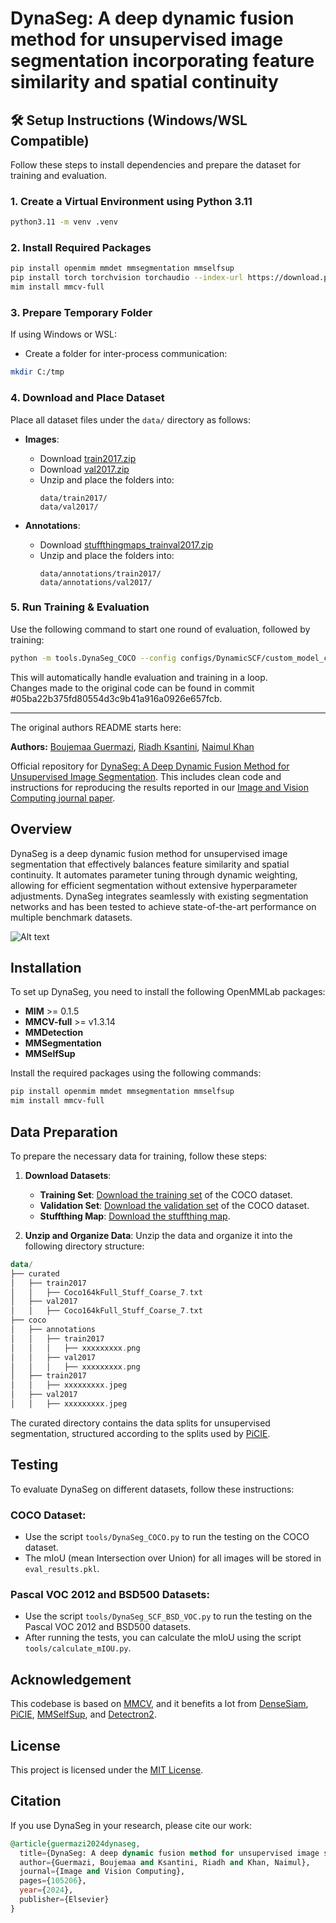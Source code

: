 # DynaSeg: A deep dynamic fusion method for unsupervised image segmentation incorporating feature similarity and spatial continuity

## 🛠️ Setup Instructions (Windows/WSL Compatible)

Follow these steps to install dependencies and prepare the dataset for training and evaluation.

### 1. Create a Virtual Environment using Python 3.11
```bash
python3.11 -m venv .venv
```

### 2. Install Required Packages
```bash
pip install openmim mmdet mmsegmentation mmselfsup
pip install torch torchvision torchaudio --index-url https://download.pytorch.org/whl/cu121
mim install mmcv-full
```

### 3. Prepare Temporary Folder
If using Windows or WSL:
- Create a folder for inter-process communication:
```bash
mkdir C:/tmp
```

### 4. Download and Place Dataset
Place all dataset files under the `data/` directory as follows:

- **Images**:
  - Download [train2017.zip](http://images.cocodataset.org/zips/train2017.zip)
  - Download [val2017.zip](http://images.cocodataset.org/zips/val2017.zip)
  - Unzip and place the folders into:
    ```
    data/train2017/
    data/val2017/
    ```

- **Annotations**:
  - Download [stuffthingmaps_trainval2017.zip](http://calvin.inf.ed.ac.uk/wp-content/uploads/data/cocostuffdataset/stuffthingmaps_trainval2017.zip)
  - Unzip and place the folders into:
    ```
    data/annotations/train2017/
    data/annotations/val2017/
    ```

### 5. Run Training & Evaluation
Use the following command to start one round of evaluation, followed by training:
```bash
python -m tools.DynaSeg_COCO --config configs/DynamicSCF/custom_model_config_Resnet_FPN.py
```

This will automatically handle evaluation and training in a loop.\
Changes made to the original code can be found in commit #05ba22b375fd80554d3c9b41a916a0926e657fcb. 

---
The original authors README starts here:

**Authors:** [Boujemaa Guermazi](mailto:bguermazi@torontomu.ca), [Riadh Ksantini](mailto:rksantini@uob.edu.bh), [Naimul Khan](mailto:n77khan@torontomu.ca )


Official repository for [DynaSeg: A Deep Dynamic Fusion Method for Unsupervised Image Segmentation](https://doi.org/10.1016/j.imavis.2024.105206). This includes clean code and instructions for reproducing the results reported in our [Image and Vision Computing journal paper](https://doi.org/10.1016/j.imavis.2024.105206).

## Overview
DynaSeg is a deep dynamic fusion method for unsupervised image segmentation that effectively balances feature similarity and spatial continuity. It automates parameter tuning through dynamic weighting, allowing for efficient segmentation without extensive hyperparameter adjustments. DynaSeg integrates seamlessly with existing segmentation networks and has been tested to achieve state-of-the-art performance on multiple benchmark datasets.


![Alt text](assets/DynamicWeightingSchemeforUnsupervisedImageSegmentation.png)
## Installation
To set up DynaSeg, you need to install the following OpenMMLab packages:

- **MIM** >= 0.1.5
- **MMCV-full** >= v1.3.14
- **MMDetection**
- **MMSegmentation**
- **MMSelfSup**

Install the required packages using the following commands:

```bash
pip install openmim mmdet mmsegmentation mmselfsup
mim install mmcv-full
``` 

## Data Preparation
To prepare the necessary data for training, follow these steps:

1. **Download Datasets**:
   - **Training Set**: [Download the training set](http://images.cocodataset.org/zips/train2017.zip) of the COCO dataset.
   - **Validation Set**: [Download the validation set](http://images.cocodataset.org/zips/val2017.zip) of the COCO dataset.
   - **Stuffthing Map**: [Download the stuffthing map](http://calvin.inf.ed.ac.uk/wp-content/uploads/data/cocostuffdataset/stuffthingmaps_trainval2017.zip).

2. **Unzip and Organize Data**: Unzip the data and organize it into the following directory structure:

```kotlin
data/
├── curated
│   ├── train2017
│   │   ├── Coco164kFull_Stuff_Coarse_7.txt
│   ├── val2017
│   │   ├── Coco164kFull_Stuff_Coarse_7.txt
├── coco
│   ├── annotations
│   │   ├── train2017
│   │   │   ├── xxxxxxxxx.png
│   │   ├── val2017
│   │   │   ├── xxxxxxxxx.png
│   ├── train2017
│   │   ├── xxxxxxxxx.jpeg
│   ├── val2017
│   │   ├── xxxxxxxxx.jpeg
``` 

The curated directory contains the data splits for unsupervised segmentation, structured according to the splits used by [PiCIE](https://github.com/janghyuncho/PiCIE).

## Testing
To evaluate DynaSeg on different datasets, follow these instructions:

### COCO Dataset:
- Use the script `tools/DynaSeg_COCO.py` to run the testing on the COCO dataset.
- The mIoU (mean Intersection over Union) for all images will be stored in `eval_results.pkl`.

### Pascal VOC 2012 and BSD500 Datasets:
- Use the script `tools/DynaSeg_SCF_BSD_VOC.py` to run the testing on the Pascal VOC 2012 and BSD500 datasets.
- After running the tests, you can calculate the mIoU using the script `tools/calculate_mIOU.py`.

## Acknowledgement
This codebase is based on [MMCV](https://github.com/open-mmlab/mmcv), and it benefits a lot from [DenseSiam](https://github.com/ZwwWayne/DenseSiam), [PiCIE](https://github.com/janghyuncho/PiCIE), [MMSelfSup](https://github.com/open-mmlab/mmselfsup), and [Detectron2](https://github.com/facebookresearch/detectron2).


## License
This project is licensed under the [MIT License](LICENSE).
## Citation
If you use DynaSeg in your research, please cite our work:
```sql
@article{guermazi2024dynaseg,
  title={DynaSeg: A deep dynamic fusion method for unsupervised image segmentation incorporating feature similarity and spatial continuity},
  author={Guermazi, Boujemaa and Ksantini, Riadh and Khan, Naimul},
  journal={Image and Vision Computing},
  pages={105206},
  year={2024},
  publisher={Elsevier}
}
```
